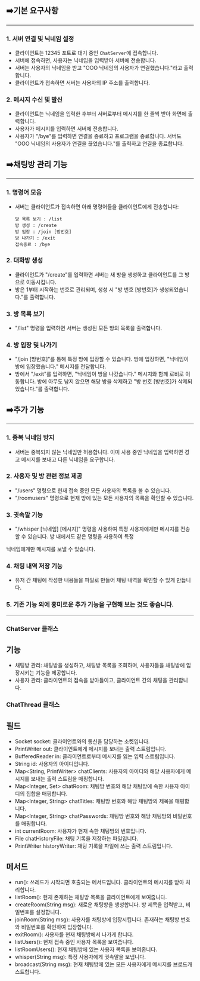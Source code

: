 ## ➡️기본 요구사항

---

### 1. 서버 연결 및 닉네임 설정

- 클라이언트는 12345 포트로 대기 중인 `ChatServer`에 접속합니다.
- 서버에 접속하면, 사용자는 닉네임을 입력받아 서버에 전송합니다.
- 서버는 사용자의 닉네임을 받고 "OOO 닉네임의 사용자가 연결했습니다."라고 출력합니다.
- 클라이언트가 접속하면 서버는 사용자의 IP 주소를 출력합니다.

### 2. 메시지 수신 및 발신

- 클라이언트는 닉네임을 입력한 후부터 서버로부터 메시지를 한 줄씩 받아 화면에 출력합니다.
- 사용자가 메시지를 입력하면 서버에 전송합니다.
- 사용자가 "/bye"를 입력하면 연결을 종료하고 프로그램을 종료합니다. 서버도 "OOO 닉네임의 사용자가 연결을 끊었습니다."를 출력하고 연결을 종료합니다.

## ➡️채팅방 관리 기능

---

### 1. 명령어 모음

- 서버는 클라이언트가 접속하면 아래 명령어들을 클라이언트에게 전송합니다:
    
    ```
    방 목록 보기 : /list
    방 생성 : /create
    방 입장 : /join [방번호]
    방 나가기 : /exit
    접속종료 : /bye
    
    ```
    

### 2. 대화방 생성

- 클라이언트가 "/create"를 입력하면 서버는 새 방을 생성하고 클라이언트를 그 방으로 이동시킵니다.
- 방은 1부터 시작하는 번호로 관리되며, 생성 시 "방 번호 [방번호]가 생성되었습니다."를 출력합니다.

### 3. 방 목록 보기

- "/list" 명령을 입력하면 서버는 생성된 모든 방의 목록을 출력합니다.

### 4. 방 입장 및 나가기

- "/join [방번호]"를 통해 특정 방에 입장할 수 있습니다. 방에 입장하면, "닉네임이 방에 입장했습니다." 메시지를 전달합니다.
- 방에서 "/exit"를 입력하면, "닉네임이 방을 나갔습니다." 메시지와 함께 로비로 이동합니다. 방에 아무도 남지 않으면 해당 방을 삭제하고 "방 번호 [방번호]가 삭제되었습니다."를 출력합니다.

## ➡️추가 기능

---

### 1. 중복 닉네임 방지

- 서버는 중복되지 않는 닉네임만 허용합니다. 이미 사용 중인 닉네임을 입력하면 경고 메시지를 보내고 다른 닉네임을 요구합니다.

### 2. 사용자 및 방 관련 정보 제공

- "/users" 명령으로 현재 접속 중인 모든 사용자의 목록을 볼 수 있습니다.
- "/roomusers" 명령으로 현재 방에 있는 모든 사용자의 목록을 확인할 수 있습니다.

### 3. 귓속말 기능

- "/whisper [닉네임] [메시지]" 명령을 사용하여 특정 사용자에게만 메시지를 전송할 수 있습니다. 방 내에서도 같은 명령을 사용하여 특정

닉네임에게만 메시지를 보낼 수 있습니다.

### 4. 채팅 내역 저장 기능

- 유저 간 채팅에 작성한 내용들을 파일로 만들어 채팅 내역을 확인할 수 있게 만듭니다.

### 5. 기존 기능 외에 흥미로운 추가 기능을 구현해 보는 것도 좋습니다.

--------------------------------------------------------------------------------------------
### ChatServer 클래스
## 기능
- 채팅방 관리: 채팅방을 생성하고, 채팅방 목록을 조회하며, 사용자들을 채팅방에 입장시키는 기능을 제공합니다.
- 사용자 관리: 클라이언트의 접속을 받아들이고, 클라이언트 간의 채팅을 관리합니다.


### ChatThread 클래스
## 필드
- Socket socket: 클라이언트와의 통신을 담당하는 소켓입니다.
- PrintWriter out: 클라이언트에게 메시지를 보내는 출력 스트림입니다.
- BufferedReader in: 클라이언트로부터 메시지를 읽는 입력 스트림입니다.
- String id: 사용자의 아이디입니다.
- Map<String, PrintWriter> chatClients: 사용자의 아이디와 해당 사용자에게 메시지를 보내는 출력 스트림을 매핑합니다.
- Map<Integer, Set<String>> chatRoom: 채팅방 번호와 해당 채팅방에 속한 사용자 아이디의 집합을 매핑합니다.
- Map<Integer, String> chatTitles: 채팅방 번호와 해당 채팅방의 제목을 매핑합니다.
- Map<Integer, String> chatPasswords: 채팅방 번호와 해당 채팅방의 비밀번호를 매핑합니다.
- int currentRoom: 사용자가 현재 속한 채팅방의 번호입니다.
- File chatHistoryFile: 채팅 기록을 저장하는 파일입니다.
- PrintWriter historyWriter: 채팅 기록을 파일에 쓰는 출력 스트림입니다.

## 메서드
- run(): 쓰레드가 시작되면 호출되는 메서드입니다. 클라이언트의 메시지를 받아 처리합니다.
- listRoom(): 현재 존재하는 채팅방 목록을 클라이언트에게 보여줍니다.
- createRoom(String msg): 새로운 채팅방을 생성합니다. 방 제목을 입력받고, 비밀번호를 설정합니다.
- joinRoom(String msg): 사용자를 채팅방에 입장시킵니다. 존재하는 채팅방 번호와 비밀번호를 확인하여 입장합니다.
- exitRoom(): 사용자를 현재 채팅방에서 나가게 합니다.
- listUsers(): 현재 접속 중인 사용자 목록을 보여줍니다.
- listRoomUsers(): 현재 채팅방에 있는 사용자 목록을 보여줍니다.
- whisper(String msg): 특정 사용자에게 귓속말을 보냅니다.
- broadcast(String msg): 현재 채팅방에 있는 모든 사용자에게 메시지를 브로드캐스트합니다.



